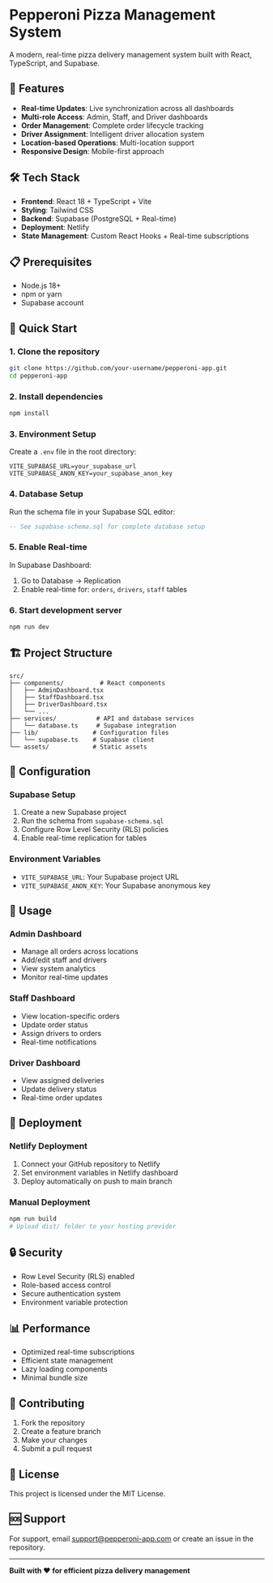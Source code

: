 # Pepperoni Pizza Management System

A modern, real-time pizza delivery management system built with React, TypeScript, and Supabase.

## 🚀 Features

- **Real-time Updates**: Live synchronization across all dashboards
- **Multi-role Access**: Admin, Staff, and Driver dashboards
- **Order Management**: Complete order lifecycle tracking
- **Driver Assignment**: Intelligent driver allocation system
- **Location-based Operations**: Multi-location support
- **Responsive Design**: Mobile-first approach

## 🛠️ Tech Stack

- **Frontend**: React 18 + TypeScript + Vite
- **Styling**: Tailwind CSS
- **Backend**: Supabase (PostgreSQL + Real-time)
- **Deployment**: Netlify
- **State Management**: Custom React Hooks + Real-time subscriptions

## 📋 Prerequisites

- Node.js 18+ 
- npm or yarn
- Supabase account

## 🚀 Quick Start

### 1. Clone the repository
```bash
git clone https://github.com/your-username/pepperoni-app.git
cd pepperoni-app
```

### 2. Install dependencies
```bash
npm install
```

### 3. Environment Setup
Create a `.env` file in the root directory:
```env
VITE_SUPABASE_URL=your_supabase_url
VITE_SUPABASE_ANON_KEY=your_supabase_anon_key
```

### 4. Database Setup
Run the schema file in your Supabase SQL editor:
```sql
-- See supabase-schema.sql for complete database setup
```

### 5. Enable Real-time
In Supabase Dashboard:
1. Go to Database → Replication
2. Enable real-time for: `orders`, `drivers`, `staff` tables

### 6. Start development server
```bash
npm run dev
```

## 🏗️ Project Structure

```
src/
├── components/          # React components
│   ├── AdminDashboard.tsx
│   ├── StaffDashboard.tsx
│   ├── DriverDashboard.tsx
│   └── ...
├── services/           # API and database services
│   └── database.ts     # Supabase integration
├── lib/               # Configuration files
│   └── supabase.ts    # Supabase client
└── assets/            # Static assets
```

## 🔧 Configuration

### Supabase Setup
1. Create a new Supabase project
2. Run the schema from `supabase-schema.sql`
3. Configure Row Level Security (RLS) policies
4. Enable real-time replication for tables

### Environment Variables
- `VITE_SUPABASE_URL`: Your Supabase project URL
- `VITE_SUPABASE_ANON_KEY`: Your Supabase anonymous key

## 📱 Usage

### Admin Dashboard
- Manage all orders across locations
- Add/edit staff and drivers
- View system analytics
- Monitor real-time updates

### Staff Dashboard
- View location-specific orders
- Update order status
- Assign drivers to orders
- Real-time notifications

### Driver Dashboard
- View assigned deliveries
- Update delivery status
- Real-time order updates

## 🚀 Deployment

### Netlify Deployment
1. Connect your GitHub repository to Netlify
2. Set environment variables in Netlify dashboard
3. Deploy automatically on push to main branch

### Manual Deployment
```bash
npm run build
# Upload dist/ folder to your hosting provider
```

## 🔒 Security

- Row Level Security (RLS) enabled
- Role-based access control
- Secure authentication system
- Environment variable protection

## 📊 Performance

- Optimized real-time subscriptions
- Efficient state management
- Lazy loading components
- Minimal bundle size

## 🤝 Contributing

1. Fork the repository
2. Create a feature branch
3. Make your changes
4. Submit a pull request

## 📄 License

This project is licensed under the MIT License.

## 🆘 Support

For support, email support@pepperoni-app.com or create an issue in the repository.

---

**Built with ❤️ for efficient pizza delivery management** 